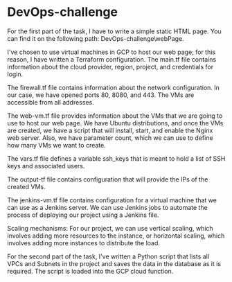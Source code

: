 # DevOps-challenge

For the first part of the task, I have to write a simple static HTML page. You can find it on the following path: DevOps-challenge\webPage.

I've chosen to use virtual machines in GCP to host our web page; for this reason, I have written a Terraform configuration.
The main.tf file contains information about the cloud provider, region, project, and credentials for login.

The firewall.tf file contains information about the network configuration. In our case, we have opened ports 80, 8080, and 443. The VMs are accessible from all addresses.

The web-vm.tf file provides information about the VMs that we are going to use to host our web page. We have Ubuntu distributions, and once the VMs are created, we have a script that will install, start, and enable the Nginx web server. Also, we have parameter count, which we can use to define how many VMs we want to create.

The vars.tf file defines a variable ssh_keys that is meant to hold a list of SSH keys and associated users.

The output-tf file contains configuration that will provide the IPs of the created VMs.

The jenkins-vm.tf file contains configuration for a virtual machine that we can use as a Jenkins server. We can use Jenkins jobs to automate the process of deploying our project using a Jenkins file.


Scaling mechanisms:
For our project, we can use vertical scaling, which involves adding more resources to the instance, or horizontal scaling, which involves adding more instances to distribute the load.


For the second part of the task, I've written a Python script that lists all VPCs and Subnets in the project and saves the data in the database as it is required.
The script is loaded into the GCP cloud function.